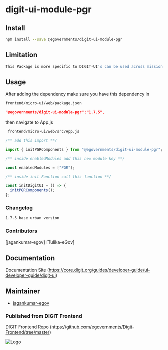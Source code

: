 
# digit-ui-module-pgr

## Install

```bash
npm install --save @egovernments/digit-ui-module-pgr
```

## Limitation

```bash
This Package is more specific to DIGIT-UI's can be used across mission's
```

## Usage

After adding the dependency make sure you have this dependency in

```bash
frontend/micro-ui/web/package.json
```

```json
"@egovernments/digit-ui-module-pgr":"1.7.5",
```

then navigate to App.js

```bash
 frontend/micro-ui/web/src/App.js
```


```jsx
/** add this import **/

import { initPGRComponents } from "@egovernments/digit-ui-module-pgr";

/** inside enabledModules add this new module key **/

const enabledModules = ["PGR"];

/** inside init Function call this function **/

const initDigitUI = () => {
  initPGRComponents();
};
```

### Changelog

```bash
1.7.5 base urban version
```

### Contributors

[jagankumar-egov] [Tulika-eGov]

## Documentation

Documentation Site (https://core.digit.org/guides/developer-guide/ui-developer-guide/digit-ui)

## Maintainer

- [jagankumar-egov](https://www.github.com/jagankumar-egov)


### Published from DIGIT Frontend 
DIGIT Frontend Repo (https://github.com/egovernments/Digit-Frontend/tree/master)

![Logo](https://s3.ap-south-1.amazonaws.com/works-dev-asset/mseva-white-logo.png)
